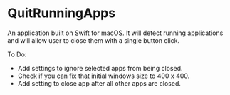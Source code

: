 # QuitRunningApps

An application built on Swift for macOS. It will detect running applications and will allow user to close them with a single button click.

To Do:
- Add settings to ignore selected apps from being closed.
- Check if you can fix that initial windows size to 400 x 400.
- Add setting to close app after all other apps are closed.
